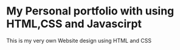 # My Personal portfolio with using HTML,CSS and Javascirpt
This is my very own Website design using HTML and CSS
